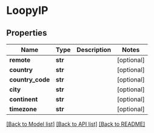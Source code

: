 # LoopyIP

## Properties
Name | Type | Description | Notes
------------ | ------------- | ------------- | -------------
**remote** | **str** |  | [optional] 
**country** | **str** |  | [optional] 
**country_code** | **str** |  | [optional] 
**city** | **str** |  | [optional] 
**continent** | **str** |  | [optional] 
**timezone** | **str** |  | [optional] 

[[Back to Model list]](../README.md#documentation-for-models) [[Back to API list]](../README.md#documentation-for-api-endpoints) [[Back to README]](../README.md)



